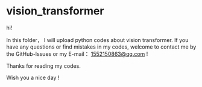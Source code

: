 # vision_transformer

hi!

In this folder， I will upload python codes about vision transformer. If you have any questions or find mistakes in my codes, welcome to contact me by the GitHub-Issues or my E-mail： 1552150863@qq.com !

Thanks for reading my codes.

Wish you a nice day !
